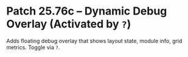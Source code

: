 # Patch 25.76c – Dynamic Debug Overlay (Activated by `?`)

Adds floating debug overlay that shows layout state, module info, grid metrics. Toggle via `?`.
